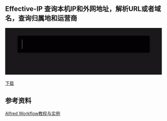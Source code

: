 ## Effective-IP 查询本机IP和外网地址，解析URL或者域名，查询归属地和运营商

![](../pic/IP/effectiveIp.gif)

[下载](https://github.com/qbosen/Alfred-WorkFlow/raw/master/EffectiveIP/Effective%20IP.alfredworkflow)

## 参考资料
[Alfred Workflow教程与实例](https://github.com/stidio/Alfred-Workflow)